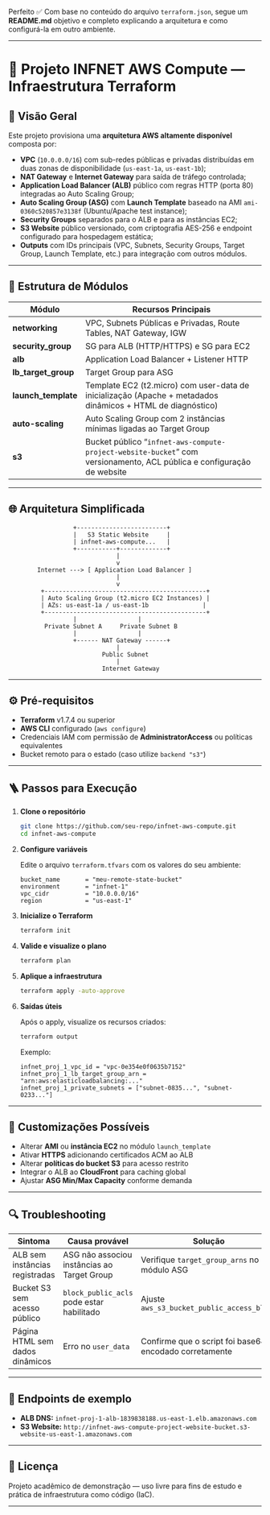 Perfeito ✅
Com base no conteúdo do arquivo `terraform.json`, segue um **README.md** objetivo e completo explicando a arquitetura e como configurá-la em outro ambiente.

---

# 🚀 Projeto INFNET AWS Compute — Infraestrutura Terraform

## 📘 Visão Geral

Este projeto provisiona uma **arquitetura AWS altamente disponível** composta por:

* **VPC** (`10.0.0.0/16`) com sub-redes públicas e privadas distribuídas em duas zonas de disponibilidade (`us-east-1a`, `us-east-1b`);
* **NAT Gateway** e **Internet Gateway** para saída de tráfego controlada;
* **Application Load Balancer (ALB)** público com regras HTTP (porta 80) integradas ao Auto Scaling Group;
* **Auto Scaling Group (ASG)** com **Launch Template** baseado na AMI `ami-0360c520857e3138f` (Ubuntu/Apache test instance);
* **Security Groups** separados para o ALB e para as instâncias EC2;
* **S3 Website** público versionado, com criptografia AES-256 e endpoint configurado para hospedagem estática;
* **Outputs** com IDs principais (VPC, Subnets, Security Groups, Target Group, Launch Template, etc.) para integração com outros módulos.

---

## 🧱 Estrutura de Módulos

| Módulo              | Recursos Principais                                                                                                   |
| ------------------- | --------------------------------------------------------------------------------------------------------------------- |
| **networking**      | VPC, Subnets Públicas e Privadas, Route Tables, NAT Gateway, IGW                                                      |
| **security_group**  | SG para ALB (HTTP/HTTPS) e SG para EC2                                                                                |
| **alb**             | Application Load Balancer + Listener HTTP                                                                             |
| **lb_target_group** | Target Group para ASG                                                                                                 |
| **launch_template** | Template EC2 (t2.micro) com user-data de inicialização (Apache + metadados dinâmicos + HTML de diagnóstico)           |
| **auto-scaling**    | Auto Scaling Group com 2 instâncias mínimas ligadas ao Target Group                                                   |
| **s3**              | Bucket público “`infnet-aws-compute-project-website-bucket`” com versionamento, ACL pública e configuração de website |

---

## 🌐 Arquitetura Simplificada

```
                  +-------------------------+
                  |   S3 Static Website     |
                  | infnet-aws-compute...   |
                  +-----------+-------------+
                              |
                              v
        Internet ---> [ Application Load Balancer ]
                              |
                              v
         +---------------------------------------------+
         | Auto Scaling Group (t2.micro EC2 Instances) |
         | AZs: us-east-1a / us-east-1b               |
         +---------------------------------------------+
                  |                 |
          Private Subnet A     Private Subnet B
                  |                 |
                  +------ NAT Gateway ------+
                              |
                          Public Subnet
                              |
                          Internet Gateway
```

---

## ⚙️ Pré-requisitos

* **Terraform** v1.7.4 ou superior
* **AWS CLI** configurado (`aws configure`)
* Credenciais IAM com permissão de **AdministratorAccess** ou políticas equivalentes
* Bucket remoto para o estado (caso utilize `backend "s3"`)

---

## 🪜 Passos para Execução

1. **Clone o repositório**

   ```bash
   git clone https://github.com/seu-repo/infnet-aws-compute.git
   cd infnet-aws-compute
   ```

2. **Configure variáveis**

   Edite o arquivo `terraform.tfvars` com os valores do seu ambiente:

   ```hcl
   bucket_name       = "meu-remote-state-bucket"
   environment       = "infnet-1"
   vpc_cidr          = "10.0.0.0/16"
   region            = "us-east-1"
   ```

3. **Inicialize o Terraform**

   ```bash
   terraform init
   ```

4. **Valide e visualize o plano**

   ```bash
   terraform plan
   ```

5. **Aplique a infraestrutura**

   ```bash
   terraform apply -auto-approve
   ```

6. **Saídas úteis**

   Após o apply, visualize os recursos criados:

   ```bash
   terraform output
   ```

   Exemplo:

   ```
   infnet_proj_1_vpc_id = "vpc-0e354e0f0635b7152"
   infnet_proj_1_lb_target_group_arn = "arn:aws:elasticloadbalancing:..."
   infnet_proj_1_private_subnets = ["subnet-0835...", "subnet-0233..."]
   ```

---

## 🧩 Customizações Possíveis

* Alterar **AMI** ou **instância EC2** no módulo `launch_template`
* Ativar **HTTPS** adicionando certificados ACM ao ALB
* Alterar **políticas do bucket S3** para acesso restrito
* Integrar o ALB ao **CloudFront** para caching global
* Ajustar **ASG Min/Max Capacity** conforme demanda

---

## 🔍 Troubleshooting

| Sintoma                         | Causa provável                              | Solução                                                |
| ------------------------------- | ------------------------------------------- | ------------------------------------------------------ |
| ALB sem instâncias registradas  | ASG não associou instâncias ao Target Group | Verifique `target_group_arns` no módulo ASG            |
| Bucket S3 sem acesso público    | `block_public_acls` pode estar habilitado   | Ajuste `aws_s3_bucket_public_access_block`             |
| Página HTML sem dados dinâmicos | Erro no `user_data`                         | Confirme que o script foi base64-encodado corretamente |

---

## 📎 Endpoints de exemplo

* **ALB DNS:** `infnet-proj-1-alb-1839838188.us-east-1.elb.amazonaws.com`
* **S3 Website:** `http://infnet-aws-compute-project-website-bucket.s3-website-us-east-1.amazonaws.com`

---

## 🧾 Licença

Projeto acadêmico de demonstração — uso livre para fins de estudo e prática de infraestrutura como código (IaC).

---
